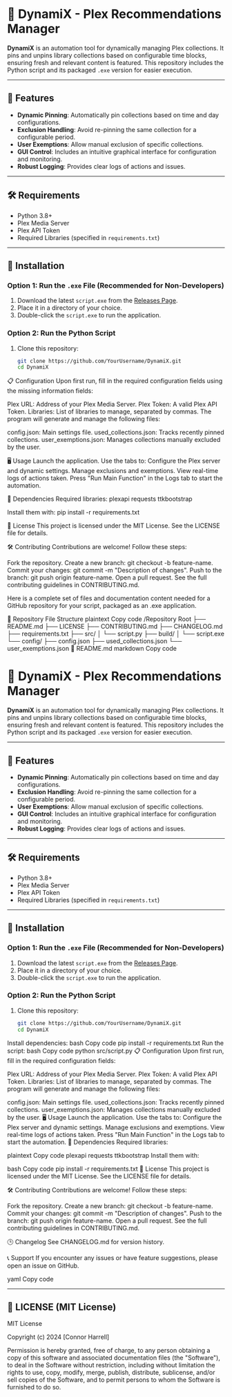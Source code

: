 # 🎥 DynamiX - Plex Recommendations Manager

**DynamiX** is an automation tool for dynamically managing Plex collections. It pins and unpins library collections based on configurable time blocks, ensuring fresh and relevant content is featured. This repository includes the Python script and its packaged `.exe` version for easier execution.

---

## 🚀 **Features**

- **Dynamic Pinning**: Automatically pin collections based on time and day configurations.
- **Exclusion Handling**: Avoid re-pinning the same collection for a configurable period.
- **User Exemptions**: Allow manual exclusion of specific collections.
- **GUI Control**: Includes an intuitive graphical interface for configuration and monitoring.
- **Robust Logging**: Provides clear logs of actions and issues.

---

## 🛠️ **Requirements**

- Python 3.8+
- Plex Media Server
- Plex API Token
- Required Libraries (specified in `requirements.txt`)

---

## 🔧 **Installation**

### Option 1: Run the `.exe` File (Recommended for Non-Developers)
1. Download the latest `script.exe` from the [Releases Page](https://github.com/YourUsername/DynamiX/releases).
2. Place it in a directory of your choice.
3. Double-click the `script.exe` to run the application.

### Option 2: Run the Python Script
1. Clone this repository:
   ```bash
   git clone https://github.com/YourUsername/DynamiX.git
   cd DynamiX


📋 Configuration
Upon first run, fill in the required configuration fields using the missing information fields:

Plex URL: Address of your Plex Media Server.
Plex Token: A valid Plex API Token.
Libraries: List of libraries to manage, separated by commas.
The program will generate and manage the following files:

config.json: Main settings file.
used_collections.json: Tracks recently pinned collections.
user_exemptions.json: Manages collections manually excluded by the user.

🖥️ Usage
Launch the application.
Use the tabs to:
Configure the Plex server and dynamic settings.
Manage exclusions and exemptions.
View real-time logs of actions taken.
Press "Run Main Function" in the Logs tab to start the automation.

🧩 Dependencies
Required libraries:
plexapi
requests
ttkbootstrap

Install them with:
pip install -r requirements.txt

📝 License
This project is licensed under the MIT License. See the LICENSE file for details.

🛠️ Contributing
Contributions are welcome! Follow these steps:

Fork the repository.
Create a new branch: git checkout -b feature-name.
Commit your changes: git commit -m "Description of changes".
Push to the branch: git push origin feature-name.
Open a pull request.
See the full contributing guidelines in CONTRIBUTING.md.


Here is a complete set of files and documentation content needed for a GitHub repository for your script, packaged as an .exe application.

📁 Repository File Structure
plaintext
Copy code
/Repository Root
├── README.md
├── LICENSE
├── CONTRIBUTING.md
├── CHANGELOG.md
├── requirements.txt
├── src/
│   └── script.py
├── build/
│   └── script.exe
└── config/
    ├── config.json
    ├── used_collections.json
    └── user_exemptions.json
📄 README.md
markdown
Copy code
# 🎥 DynamiX - Plex Recommendations Manager

**DynamiX** is an automation tool for dynamically managing Plex collections. It pins and unpins library collections based on configurable time blocks, ensuring fresh and relevant content is featured. This repository includes the Python script and its packaged `.exe` version for easier execution.

---

## 🚀 **Features**

- **Dynamic Pinning**: Automatically pin collections based on time and day configurations.
- **Exclusion Handling**: Avoid re-pinning the same collection for a configurable period.
- **User Exemptions**: Allow manual exclusion of specific collections.
- **GUI Control**: Includes an intuitive graphical interface for configuration and monitoring.
- **Robust Logging**: Provides clear logs of actions and issues.

---

## 🛠️ **Requirements**

- Python 3.8+
- Plex Media Server
- Plex API Token
- Required Libraries (specified in `requirements.txt`)

---

## 🔧 **Installation**

### Option 1: Run the `.exe` File (Recommended for Non-Developers)
1. Download the latest `script.exe` from the [Releases Page](https://github.com/YourUsername/DynamiX/releases).
2. Place it in a directory of your choice.
3. Double-click the `script.exe` to run the application.

### Option 2: Run the Python Script
1. Clone this repository:
   ```bash
   git clone https://github.com/YourUsername/DynamiX.git
   cd DynamiX
Install dependencies:
bash
Copy code
pip install -r requirements.txt
Run the script:
bash
Copy code
python src/script.py
📋 Configuration
Upon first run, fill in the required configuration fields:

Plex URL: Address of your Plex Media Server.
Plex Token: A valid Plex API Token.
Libraries: List of libraries to manage, separated by commas.
The program will generate and manage the following files:

config.json: Main settings file.
used_collections.json: Tracks recently pinned collections.
user_exemptions.json: Manages collections manually excluded by the user.
🖥️ Usage
Launch the application.
Use the tabs to:
Configure the Plex server and dynamic settings.
Manage exclusions and exemptions.
View real-time logs of actions taken.
Press "Run Main Function" in the Logs tab to start the automation.
🧩 Dependencies
Required libraries:

plaintext
Copy code
plexapi
requests
ttkbootstrap
Install them with:

bash
Copy code
pip install -r requirements.txt
📝 License
This project is licensed under the MIT License. See the LICENSE file for details.

🛠️ Contributing
Contributions are welcome! Follow these steps:

Fork the repository.
Create a new branch: git checkout -b feature-name.
Commit your changes: git commit -m "Description of changes".
Push to the branch: git push origin feature-name.
Open a pull request.
See the full contributing guidelines in CONTRIBUTING.md.

🕒 Changelog
See CHANGELOG.md for version history.

📞 Support
If you encounter any issues or have feature suggestions, please open an issue on GitHub.

yaml
Copy code

---

## 📄 **LICENSE** (MIT License)

MIT License

Copyright (c) 2024 [Connor Harrell]

Permission is hereby granted, free of charge, to any person obtaining a copy
of this software and associated documentation files (the "Software"), to deal
in the Software without restriction, including without limitation the rights
to use, copy, modify, merge, publish, distribute, sublicense, and/or sell
copies of the Software, and to permit persons to whom the Software is
furnished to do so.
